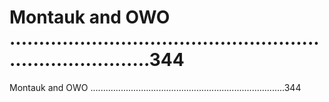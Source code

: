 # Montauk and OWO .............................................................................344

Montauk and OWO .............................................................................344